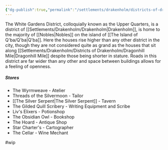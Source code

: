 ```yaml
---
{"dg-publish":true,"permalink":"/settlements/drakenholm/districts-of-drakenholm/upper-quarters/"}
---
```



The White Gardens District, colloquially known as the Upper Quarters, is a district of [[Settlements/Drakenholm/Drakenholm\|Drakenholm]], is home to the majority of [[Nobles\|Nobles]] on the island of [[The Island of Q'ba/Q'ba\|Q'ba]]. Here the houses rise higher than any other district in the city, though they are not considered quite as grand as the houses that sit along [[Settlements/Drakenholm/Districts of Drakenholm/Dragonhill Mile\|Dragonhill Mile]] despite those being shorter in stature. Roads in this district are far wider than any other and space between buildings allows for a feeling of openness. 

##### Stores
- The Wyrmweave - Atelier
- Threads of the Silvermoon - Tailor
- [[The Silver Serpent\|The Silver Serpent]] - Tavern
- The Gilded Quill Scribery - Writing Equipment and Scribe
- Liv's Elixers - Potionshop
- The Obsidian Owl - Bookshop
- The Hoard - Antique Shop
- Star Charter's - Cartographer
- The Cellar - Wine Mechant

#wip 